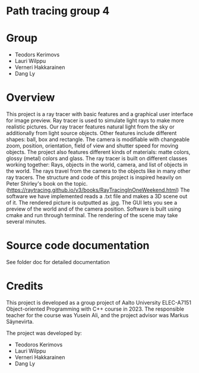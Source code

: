 # Path tracing group 4

# Group
- Teodors Kerimovs
- Lauri Wilppu
- Verneri Hakkarainen
- Dang Ly

# Overview
This project is a ray tracer with basic features and a graphical user interface for image preview. Ray tracer is used to simulate light rays to make more realistic pictures. Our ray tracer features natural light from the sky or additionally from light source objects. Other features include different shapes: ball, box and rectangle. The camera is modifiable with changeable zoom, position, orientation, field of view and shutter speed for moving objects. The project also features different kinds of materials: matte colors, glossy (metal) colors and glass.
  The ray tracer is built on different classes working together: Rays, objects in the world, camera, and list of objects in the world. The rays travel from the camera to the objects like in many other ray tracers. The structure and code of this project is inspired heavily on Peter Shirley's book on the topic. (https://raytracing.github.io/v3/books/RayTracingInOneWeekend.html)
  The software we have implemented reads a .txt file and makes a 3D scene out of it. The rendered picture is outputted as .jpg. The GUI lets you see a preview of the world and of the camera position. Software is built using cmake and run through terminal. The rendering of the scene may take several minutes.

# Source code documentation
See folder doc for detailed documentation

# Credits
This project is developed as a group project of Aalto University ELEC-A7151 Object-oriented Programming with C++ course in 2023. The responsible teacher for the course was Yusein Ali, and the project advisor was Markus Säynevirta.

The project was developed by:
- Teodoros Kerimovs
- Lauri Wilppu
- Verneri Hakkarainen
- Dang Ly

